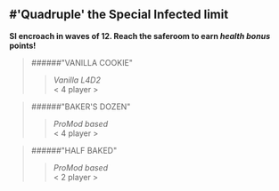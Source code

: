 #'Quadruple' the Special Infected limit 
------------------------------------------------------------------  
**SI encroach in waves of 12. Reach the saferoom to earn _health bonus_ points!**  
>######"VANILLA COOKIE" 
>>_Vanilla L4D2_  
>>< 4 player >  
  
>######"BAKER'S DOZEN"
>>_ProMod based_  
>>< 4 player >  
  
>######"HALF BAKED" 
>>_ProMod based_  
>>< 2 player >  




